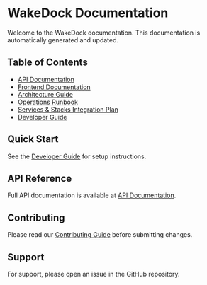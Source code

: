# WakeDock Documentation

Welcome to the WakeDock documentation. This documentation is automatically generated and updated.

## Table of Contents

- [API Documentation](api/)
- [Frontend Documentation](frontend/)
- [Architecture Guide](architecture/)
- [Operations Runbook](operations/)
- [Services & Stacks Integration Plan](architecture/services_stacks_integration_plan.md)
- [Developer Guide](developer/)

## Quick Start

See the [Developer Guide](developer/) for setup instructions.

## API Reference

Full API documentation is available at [API Documentation](api/).

## Contributing

Please read our [Contributing Guide](contributing/) before submitting changes.

## Support

For support, please open an issue in the GitHub repository.
